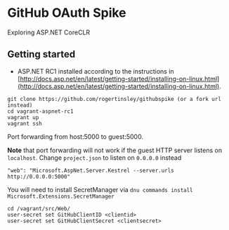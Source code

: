 # GitHub OAuth Spike

Exploring ASP.NET CoreCLR

## Getting started

* ASP.NET RC1 installed according to the instructions in [http://docs.asp.net/en/latest/getting-started/installing-on-linux.html](http://docs.asp.net/en/latest/getting-started/installing-on-linux.html).

```
git clone https://github.com/rogertinsley/githubspike (or a fork url instead)
cd vagrant-aspnet-rc1
vagrant up
vagrant ssh
```

Port forwarding from host:5000 to guest:5000.

**Note** that port forwarding will not work if the guest HTTP server listens on `localhost`. Change `project.json` to listen on `0.0.0.0` instead

```
"web": "Microsoft.AspNet.Server.Kestrel --server.urls http://0.0.0.0:5000"
```

You will need to install SecretManager via `dnu commands install Microsoft.Extensions.SecretManager`

```shell
cd /vagrant/src/Web/
user-secret set GitHubClientID <clientid>
user-secret set GitHubClientSecret <clientsecret>
```
